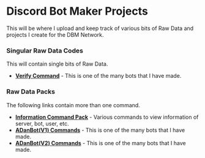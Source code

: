 # Discord Bot Maker Projects    
This will be where I upload and keep track of various bits of Raw Data and projects I create for the DBM Network.    

### Singular Raw Data Codes
This will contain single bits of Raw Data.

* **[Verify Command](https://github.com/zachdoug24/dbm-projects/tree/verify)** - This is one of the many bots that I have made.

### Raw Data Packs
The following links contain more than one command.

* **[Information Command Pack](https://github.com/zachdoug24/dbm-projects/tree/master)** - Various commands to view information of server, bot, user, etc.
* **[ADanBot(V1) Commands](https://github.com/Danny2362/dbm-projects/tree/ADanBot1)** - This is one of the many bots that I have made.
* **[ADanBot(V2) Commands](https://github.com/Danny2362/dbm-projects/tree/ADanBot2)** - This is one of the many bots that I have made.
